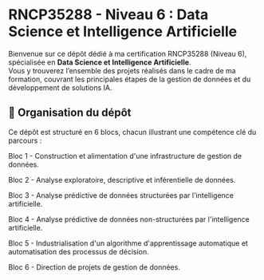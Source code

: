 # RNCP35288 - Niveau 6 : Data Science et Intelligence Artificielle

Bienvenue sur ce dépôt dédié à ma certification RNCP35288 (Niveau 6), spécialisée en **Data Science et Intelligence Artificielle**.  
Vous y trouverez l’ensemble des projets réalisés dans le cadre de ma formation, couvrant les principales étapes de la gestion de données et du développement de solutions IA.

## 🌟 Organisation du dépôt

Ce dépôt est structuré en 6 blocs, chacun illustrant une compétence clé du parcours :

Bloc 1 - Construction et alimentation d'une infrastructure de gestion de données.

Bloc 2 - Analyse exploratoire, descriptive et inférentielle de données.

Bloc 3 - Analyse prédictive de données structurées par l'intelligence artificielle.

Bloc 4 - Analyse prédictive de données non-structurées par l'intelligence artificielle.

Bloc 5 - Industrialisation d'un algorithme d'apprentissage automatique et automatisation des processus de décision.

Bloc 6 - Direction de projets de gestion de données.
